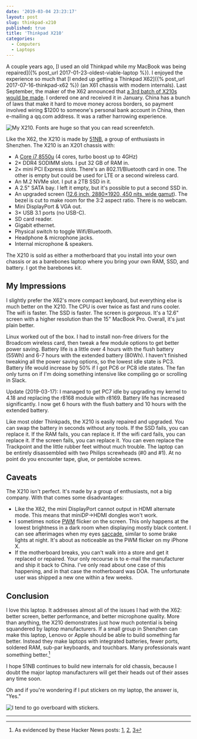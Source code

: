 ```yaml
---
date: '2019-03-04 23:23:17'
layout: post
slug: thinkpad-x210
published: true
title: 'Thinkpad X210'
categories:
  - Computers
  - Laptops
---
```


A couple years ago, [I used an old Thinkpad while my MacBook was being repaired]({% post_url 2017-01-23-oldest-viable-laptop %}). I enjoyed the experience so much that [I ended up getting a Thinkpad X62]({% post_url 2017-07-16-thinkpad-x62 %}) (an X61 chassis with modern internals). Last September, the maker of the X62 announced that [a 3rd batch of X210s would be made](https://www.facebook.com/lcdfans/posts/2144170785850022). I ordered one and received it in January. China has a bunch of laws that make it hard to move money across borders, so payment involved wiring $1200 to someone's personal bank account in China, then e-mailing a qq.com address. It was a rather harrowing experience.

![My X210. Fonts are huge so that you can read screenfetch.](/images/x210.jpg)

Like the X62, the X210 is made by [51NB](https://www.facebook.com/lcdfans), a group of enthusiasts in Shenzhen. The X210 is an X201 chassis with:

- A [Core i7 8550u](https://ark.intel.com/products/122589/Intel-Core-i7-8550U-Processor-8M-Cache-up-to-4-00-GHz-) (4 cores, turbo boost up to 4GHz)
- 2× DDR4 SODIMM slots. I put 32 GB of RAM in.
- 2× mini PCI Express slots. There's an 802.11/Bluetooth card in one. The other is empty but could be used for LTE or a second wireless card.
- An M.2 NVMe slot. I put a 2TB SSD in it.
- A 2.5" SATA bay. I left it empty, but it's possible to put a second SSD in.
- An upgraded screen ([12.6 inch, 2880×1920, 450 nits, wide gamut](http://www.panelook.com/NV126A1M-N52_BOE_12.6_LCM_overview_28762.html)). The bezel is cut to make room for the 3:2 aspect ratio. There is no webcam.
- Mini DisplayPort & VGA out.
- 3× USB 3.1 ports (no USB-C).
- SD card reader.
- Gigabit ethernet.
- Physical switch to toggle Wifi/Bluetooth.
- Headphone & microphone jacks.
- Internal microphone & speakers.

The X210 is sold as either a motherboard that you install into your own chassis or as a barebones laptop where you bring your own RAM, SSD, and battery. I got the barebones kit.


## My Impressions

I slightly prefer the X62's more compact keyboard, but everything else is much better on the X210. The CPU is over twice as fast and runs cooler. The wifi is faster. The SSD is faster. The screen is *gorgeous*. It's a 12.6" screen with a higher resolution than the 15" MacBook Pro. Overall, it's just plain better.

Linux worked out of the box. I had to install non-free drivers for the Broadcom wireless card, then tweak a few module options to get better power saving. Battery life is a little over 4 hours with the flush battery (55Wh) and 6-7 hours with the extended battery (80Wh). I haven't finished tweaking all the power saving options, so the lowest idle state is PC3. Battery life would increase by 50% if I got PC6 or PC8 idle states. The fan only turns on if I'm doing something intensive like compiling go or scrolling in Slack.

Update (2019-03-17): I managed to get PC7 idle by upgrading my kernel to 4.18 and replacing the r8168 module with r8169. Battery life has increased significantly. I now get 6 hours with the flush battery and 10 hours with the extended battery.

Like most older Thinkpads, the X210 is easily repaired and upgraded. You can swap the battery in seconds without any tools. If the SSD fails, you can replace it. If the RAM fails, you can replace it. If the wifi card fails, you can replace it. If the screen fails, you can replace it. You can even replace the Trackpoint and the little rubber feet without much trouble. The laptop can be entirely disassembled with two Philips screwheads (\#0 and \#1). At no point do you encounter tape, glue, or pentalobe screws.


## Caveats

The X210 isn't perfect. It's made by a group of enthusiasts, not a big company. With that comes some disadvantages:

- Like the X62, the mini DisplayPort cannot output in HDMI alternate mode. This means that miniDP&rarr;HDMI dongles won't work.
- I sometimes notice [PWM](https://en.wikipedia.org/wiki/Pulse-width_modulation) flicker on the screen. This only happens at the lowest brightness in a dark room when displaying mostly black content. I can see afterimages when my eyes [saccade](https://en.wikipedia.org/wiki/Saccade), similar to some brake lights at night. It's about as noticeable as the PWM flicker on my iPhone X.
- If the motherboard breaks, you can't walk into a store and get it replaced or repaired. Your only recourse is to e-mail the manufacturer and ship it back to China. I've only read about one case of this happening, and in that case the motherboard was DOA. The unfortunate user was shipped a new one within a few weeks.


## Conclusion

I love this laptop. It addresses almost all of the issues I had with the X62: better screen, better performance, and better microphone quality. More than anything, the X210 demonstrates just how much potential is being squandered by laptop manufacturers. If a small group in Shenzhen can make this laptop, Lenovo or Apple should be able to build something far better. Instead they make laptops with integrated batteries, fewer ports, soldered RAM, sub-par keyboards, and touchbars. Many professionals want something better.[^hn]

I hope 51NB continues to build new internals for old chassis, because I doubt the major laptop manufacturers will get their heads out of their asses any time soon.

Oh and if you're wondering if I put stickers on my laptop, the answer is, "Yes."

![I tend to go overboard with stickers.](/images/IMG_1004.jpg)

---

[^hn]: As evidenced by these Hacker News posts: [1](https://news.ycombinator.com/item?id=19246406), [2](https://news.ycombinator.com/item?id=15274644), [3](https://news.ycombinator.com/item?id=19413436)
